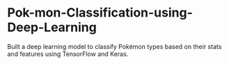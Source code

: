 # Pok-mon-Classification-using-Deep-Learning
Built a deep learning model to classify Pokémon types based on their stats and features using TensorFlow and Keras.
